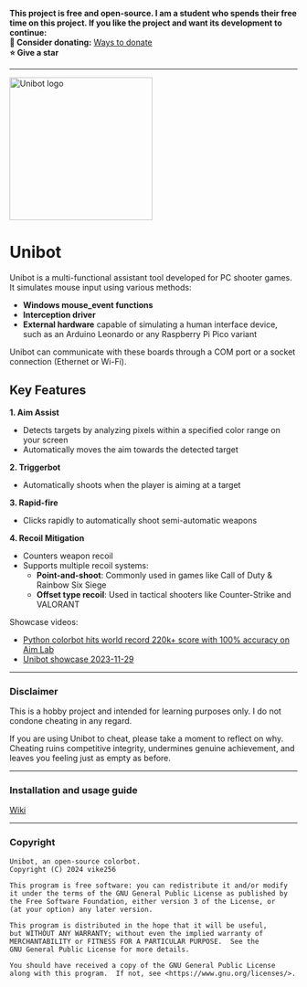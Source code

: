 **This project is free and open-source. I am a student who spends their free time on this project. If you like the project and want its development to continue:**  
**🎁 Consider donating:** [Ways to donate](https://github.com/vike256#donations)   
**⭐ Give a star**  

---


<img src=https://i.imgur.com/c55L14T.png alt="Unibot logo" width="250"> 

# Unibot

Unibot is a multi-functional assistant tool developed for PC shooter games. It simulates mouse input using various methods:  
- **Windows mouse_event functions**
- **Interception driver**
- **External hardware** capable of simulating a human interface device, such as an Arduino Leonardo or any Raspberry Pi Pico variant

Unibot can communicate with these boards through a COM port or a socket connection (Ethernet or Wi-Fi).

## Key Features  

**1. Aim Assist**
- Detects targets by analyzing pixels within a specified color range on your screen
- Automatically moves the aim towards the detected target

**2. Triggerbot**
- Automatically shoots when the player is aiming at a target

**3. Rapid-fire**
- Clicks rapidly to automatically shoot semi-automatic weapons

**4. Recoil Mitigation**
- Counters weapon recoil
- Supports multiple recoil systems:
  - **Point-and-shoot**: Commonly used in games like Call of Duty & Rainbow Six Siege
  - **Offset type recoil**: Used in tactical shooters like Counter-Strike and VALORANT
  
Showcase videos:  
- [Python colorbot hits world record 220k+ score with 100% accuracy on Aim Lab](https://youtube.com/watch?v=8LUBfXCIu6I)  
- [Unibot showcase 2023-11-29](https://youtube.com/watch?v=-wMSt16IAQY)  


---

### Disclaimer
  
This is a hobby project and intended for learning purposes only. I do not condone cheating in any regard. 

If you are using Unibot to cheat, please take a moment to reflect on why. Cheating ruins competitive integrity, undermines genuine achievement, and leaves you feeling just as empty as before.

---

### Installation and usage guide
[Wiki](https://github.com/vike256/Unibot/wiki/Guide)  

---

### Copyright
```
Unibot, an open-source colorbot.
Copyright (C) 2024 vike256

This program is free software: you can redistribute it and/or modify
it under the terms of the GNU General Public License as published by
the Free Software Foundation, either version 3 of the License, or
(at your option) any later version.

This program is distributed in the hope that it will be useful,
but WITHOUT ANY WARRANTY; without even the implied warranty of
MERCHANTABILITY or FITNESS FOR A PARTICULAR PURPOSE.  See the
GNU General Public License for more details.

You should have received a copy of the GNU General Public License
along with this program.  If not, see <https://www.gnu.org/licenses/>.
```

